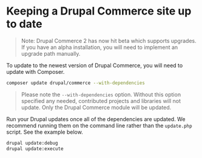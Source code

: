 # Keeping a Drupal Commerce site up to date

> Note: Drupal Commerce 2 has now hit beta which supports upgrades. If you have an alpha installation, you will need to implement an upgrade path manually.

To update to the newest version of Drupal Commerce, you will need to update with Composer.

```sh
composer update drupal/commerce --with-dependencies
```

> Please note the `--with-dependencies` option. Without this option specified any needed, contributed projects and libraries will not update. Only the Drupal Commerce module will be updated.

Run your Drupal updates once all of the dependencies are updated. We recommend running them on the command line rather than the `update.php` script. See the example below.

```sh
drupal update:debug
drupal update:execute
```

